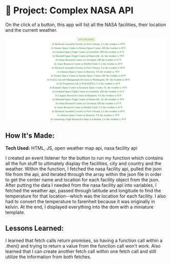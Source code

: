 # 🚀 Project: Complex NASA API

On the click of a button, this app will list all the NASA facilities, their location and the current weather.

![screenshot of project](nasafacilities.png)

## How It's Made:

**Tech Used:** HTML, JS, open weather map api, nasa facility api

I created an event listener for the button to run my function which contains all the fun stuff to ultimately display the facilities, city and country and the weather. Within the function, I fetched the nasa facility api, pulled the json file from the api, and iterated through the array within the json file in order to get the center name and location for each facility object from the json. After putting the data I needed from the nasa facility api into variables, I fetched the weather api, passed through latitude and longitude to find the temperature for that location--which was the location for each facility. I also had to convert the temperature to farenheit because it was originally in kelvin. At the end, I displayed everything into the dom with a miniature template.


## Lessons Learned:

I learned that fetch calls return promises, so having a function call within a .then() and trying to return a value from the function call won't work. Also learned that I can create another fetch call within one fetch call and still utilize the information from both fetches.
